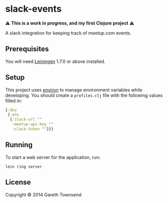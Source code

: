 # slack-events

:warning: **This is a work in progress, and my first Clojure project** :warning:

A slack integration for keeping track of meetup.com events.

## Prerequisites

You will need [Leiningen][1] 1.7.0 or above installed.

[1]: https://github.com/technomancy/leiningen

## Setup

This project uses [environ](https://github.com/weavejester/environ)
to manage environment variables while developing.
You should create a `profiles.clj` file with the following values
filled in:

```clj
{:dev
 {:env
  {:slack-url ""
   :meetup-api-key ""
   :slack-token ""}}}
```

## Running

To start a web server for the application, run:

    lein ring server

## License

Copyright © 2014 Gareth Townsend
